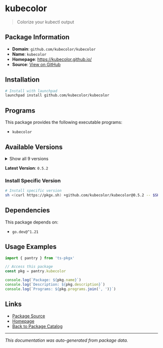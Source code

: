 # kubecolor

> Colorize your kubectl output

## Package Information

- **Domain**: `github.com/kubecolor/kubecolor`
- **Name**: `kubecolor`
- **Homepage**: https://kubecolor.github.io/
- **Source**: [View on GitHub](https://github.com/pkgxdev/pantry/tree/main/projects/github.com/kubecolor/kubecolor/package.yml)

## Installation

```bash
# Install with launchpad
launchpad install github.com/kubecolor/kubecolor
```

## Programs

This package provides the following executable programs:

- `kubecolor`

## Available Versions

<details>
<summary>Show all 9 versions</summary>

- `0.5.2`, `0.5.1`, `0.5.0`, `0.4.0`, `0.3.3`
- `0.3.2`, `0.3.1`, `0.3.0`, `0.2.2`

</details>

**Latest Version**: `0.5.2`

### Install Specific Version

```bash
# Install specific version
sh <(curl https://pkgx.sh) +github.com/kubecolor/kubecolor@0.5.2 -- $SHELL -i
```

## Dependencies

This package depends on:

- `go.dev@^1.21`

## Usage Examples

```typescript
import { pantry } from 'ts-pkgx'

// Access this package
const pkg = pantry.kubecolor

console.log(`Package: ${pkg.name}`)
console.log(`Description: ${pkg.description}`)
console.log(`Programs: ${pkg.programs.join(', ')}`)
```

## Links

- [Package Source](https://github.com/pkgxdev/pantry/tree/main/projects/github.com/kubecolor/kubecolor/package.yml)
- [Homepage](https://kubecolor.github.io/)
- [Back to Package Catalog](../../../package-catalog.md)

---

*This documentation was auto-generated from package data.*
